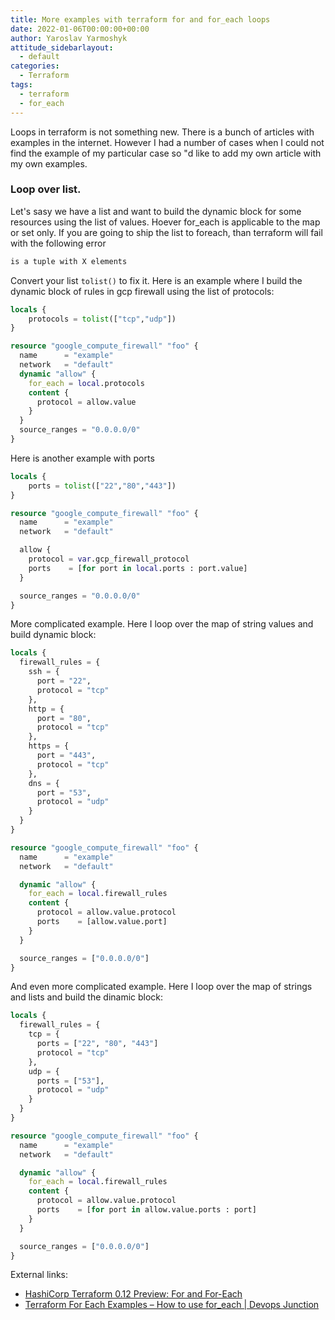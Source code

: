 ```yaml
---
title: More examples with terraform for and for_each loops
date: 2022-01-06T00:00:00+00:00
author: Yaroslav Yarmoshyk
attitude_sidebarlayout:
  - default
categories:
  - Terraform
tags:
  - terraform
  - for_each
---
```

Loops in terraform is not something new. There is a bunch of articles with examples in the internet. However I had a number of cases when I could not find the example of my particular case so "d like to add my own article with my own examples.

### Loop over list.
Let's sasy we have a list and want to build the dynamic block for some resources using the list of values. Hoever for_each is applicable to the map or set only.
If you are going to ship the list to foreach, than terraform will fail with the following error
```bash
is a tuple with X elements
```

Convert your list `tolist()` to fix it. Here is an example where I build the dynamic block of rules in gcp firewall using the list of protocols:
```terraform
locals {
    protocols = tolist(["tcp","udp"])
}

resource "google_compute_firewall" "foo" {
  name      = "example"
  network   = "default"
  dynamic "allow" {
    for_each = local.protocols
    content {
      protocol = allow.value
    }
  }
  source_ranges = "0.0.0.0/0"
}
```

Here is another example with ports
```terraform
locals {
    ports = tolist(["22","80","443"])
}

resource "google_compute_firewall" "foo" {
  name      = "example"
  network   = "default"

  allow {
    protocol = var.gcp_firewall_protocol
    ports    = [for port in local.ports : port.value]
  }

  source_ranges = "0.0.0.0/0"
}
```

More complicated example. Here I loop over the map of string values and build dynamic block:
```terraform
locals {
  firewall_rules = {
    ssh = {
      port = "22",
      protocol = "tcp"
    },
    http = {
      port = "80",
      protocol = "tcp"
    },
    https = {
      port = "443",
      protocol = "tcp"
    },
    dns = {
      port = "53",
      protocol = "udp"
    }
  }
}

resource "google_compute_firewall" "foo" {
  name      = "example"
  network   = "default"

  dynamic "allow" {
    for_each = local.firewall_rules
    content {
      protocol = allow.value.protocol
      ports    = [allow.value.port]
    }
  }

  source_ranges = ["0.0.0.0/0"]
}
```

And even more complicated example. Here I loop over the map of strings and lists and build the dinamic block:
```terraform
locals {
  firewall_rules = {
    tcp = {
      ports = ["22", "80", "443"]
      protocol = "tcp"
    },
    udp = {
      ports = ["53"],
      protocol = "udp"
    }
  }
}

resource "google_compute_firewall" "foo" {
  name      = "example"
  network   = "default"

  dynamic "allow" {
    for_each = local.firewall_rules
    content {
      protocol = allow.value.protocol
      ports    = [for port in allow.value.ports : port]
    }
  }

  source_ranges = ["0.0.0.0/0"]
}
```

External links:
* [HashiCorp Terraform 0.12 Preview: For and For-Each](https://www.hashicorp.com/blog/hashicorp-terraform-0-12-preview-for-and-for-each)
* [Terraform For Each Examples – How to use for_each | Devops Junction](https://www.middlewareinventory.com/blog/terraform-for-each-examples/)
